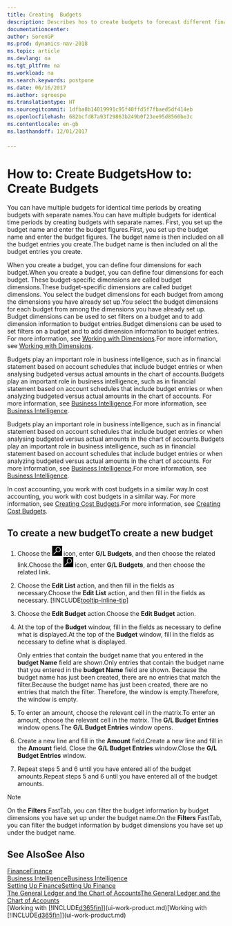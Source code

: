 ```yaml
---
title: Creating  Budgets
description: Describes hos to create budgets to forecast different financial activities and assign dimensions for business intelligence purposes.
documentationcenter: 
author: SorenGP
ms.prod: dynamics-nav-2018
ms.topic: article
ms.devlang: na
ms.tgt_pltfrm: na
ms.workload: na
ms.search.keywords: postpone
ms.date: 06/16/2017
ms.author: sgroespe
ms.translationtype: HT
ms.sourcegitcommit: 1dfba8b14019991c95f40ffd5f7fbaed5df414eb
ms.openlocfilehash: 682bcfd87a93f29863b249b0f23ee95d8560be3c
ms.contentlocale: en-gb
ms.lasthandoff: 12/01/2017

---
```

# <a name="how-to-create--budgets"></a><span data-ttu-id="2db28-103">How to: Create  Budgets</span><span class="sxs-lookup"><span data-stu-id="2db28-103">How to: Create  Budgets</span></span>
<span data-ttu-id="2db28-104">You can have multiple budgets for identical time periods by creating budgets with separate names.</span><span class="sxs-lookup"><span data-stu-id="2db28-104">You can have multiple budgets for identical time periods by creating budgets with separate names.</span></span> <span data-ttu-id="2db28-105">First, you set up the budget name and enter the budget figures.</span><span class="sxs-lookup"><span data-stu-id="2db28-105">First, you set up the budget name and enter the budget figures.</span></span> <span data-ttu-id="2db28-106">The budget name is then included on all the budget entries you create.</span><span class="sxs-lookup"><span data-stu-id="2db28-106">The budget name is then included on all the budget entries you create.</span></span>  

 <span data-ttu-id="2db28-107">When you create a budget, you can define four dimensions for each budget.</span><span class="sxs-lookup"><span data-stu-id="2db28-107">When you create a budget, you can define four dimensions for each budget.</span></span> <span data-ttu-id="2db28-108">These budget-specific dimensions are called budget dimensions.</span><span class="sxs-lookup"><span data-stu-id="2db28-108">These budget-specific dimensions are called budget dimensions.</span></span> <span data-ttu-id="2db28-109">You select the budget dimensions for each budget from among the dimensions you have already set up.</span><span class="sxs-lookup"><span data-stu-id="2db28-109">You select the budget dimensions for each budget from among the dimensions you have already set up.</span></span> <span data-ttu-id="2db28-110">Budget dimensions can be used to set filters on a budget and to add dimension information to budget entries.</span><span class="sxs-lookup"><span data-stu-id="2db28-110">Budget dimensions can be used to set filters on a budget and to add dimension information to budget entries.</span></span> <span data-ttu-id="2db28-111">For more information, see [Working with Dimensions](finance-dimensions.md).</span><span class="sxs-lookup"><span data-stu-id="2db28-111">For more information, see [Working with Dimensions](finance-dimensions.md).</span></span>

 <span data-ttu-id="2db28-112">Budgets play an important role in business intelligence, such as in financial statement based on account schedules that include budget entries or when analysing budgeted versus actual amounts in the chart of accounts.</span><span class="sxs-lookup"><span data-stu-id="2db28-112">Budgets play an important role in business intelligence, such as in financial statement based on account schedules that include budget entries or when analyzing budgeted versus actual amounts in the chart of accounts.</span></span> <span data-ttu-id="2db28-113">For more information, see [Business Intelligence](bi.md).</span><span class="sxs-lookup"><span data-stu-id="2db28-113">For more information, see [Business Intelligence](bi.md).</span></span>

 <span data-ttu-id="2db28-114">Budgets play an important role in business intelligence, such as in financial statement based on account schedules that include budget entries or when analysing budgeted versus actual amounts in the chart of accounts.</span><span class="sxs-lookup"><span data-stu-id="2db28-114">Budgets play an important role in business intelligence, such as in financial statement based on account schedules that include budget entries or when analyzing budgeted versus actual amounts in the chart of accounts.</span></span> <span data-ttu-id="2db28-115">For more information, see [Business Intelligence](bi.md).</span><span class="sxs-lookup"><span data-stu-id="2db28-115">For more information, see [Business Intelligence](bi.md).</span></span>

<span data-ttu-id="2db28-116">In cost accounting, you work with cost budgets in a similar way.</span><span class="sxs-lookup"><span data-stu-id="2db28-116">In cost accounting, you work with cost budgets in a similar way.</span></span> <span data-ttu-id="2db28-117">For more information, see [Creating Cost Budgets](finance-create-cost-budgets.md).</span><span class="sxs-lookup"><span data-stu-id="2db28-117">For more information, see [Creating Cost Budgets](finance-create-cost-budgets.md).</span></span>    

## <a name="to-create-a-new-budget"></a><span data-ttu-id="2db28-118">To create a new budget</span><span class="sxs-lookup"><span data-stu-id="2db28-118">To create a new budget</span></span>  

1. <span data-ttu-id="2db28-119">Choose the ![Search for Page or Report](media/ui-search/search_small.png "Search for Page or Report icon") icon, enter **G/L Budgets**, and then choose the related link.</span><span class="sxs-lookup"><span data-stu-id="2db28-119">Choose the ![Search for Page or Report](media/ui-search/search_small.png "Search for Page or Report icon") icon, enter **G/L Budgets**, and then choose the related link.</span></span>  
2. <span data-ttu-id="2db28-120">Choose the **Edit List** action, and then fill in the fields as necessary.</span><span class="sxs-lookup"><span data-stu-id="2db28-120">Choose the **Edit List** action, and then fill in the fields as necessary.</span></span> [!INCLUDE[tooltip-inline-tip](includes/tooltip-inline-tip_md.md)]  
3. <span data-ttu-id="2db28-121">Choose the **Edit Budget** action.</span><span class="sxs-lookup"><span data-stu-id="2db28-121">Choose the **Edit Budget** action.</span></span>
4. <span data-ttu-id="2db28-122">At the top of the **Budget** window, fill in the fields as necessary to define what is displayed.</span><span class="sxs-lookup"><span data-stu-id="2db28-122">At the top of the **Budget** window, fill in the fields as necessary to define what is displayed.</span></span>  

    <span data-ttu-id="2db28-123">Only entries that contain the budget name that you entered in the **budget Name** field are shown.</span><span class="sxs-lookup"><span data-stu-id="2db28-123">Only entries that contain the budget name that you entered in the **budget Name** field are shown.</span></span> <span data-ttu-id="2db28-124">Because the budget name has just been created, there are no entries that match the filter.</span><span class="sxs-lookup"><span data-stu-id="2db28-124">Because the budget name has just been created, there are no entries that match the filter.</span></span> <span data-ttu-id="2db28-125">Therefore, the window is empty.</span><span class="sxs-lookup"><span data-stu-id="2db28-125">Therefore, the window is empty.</span></span>  
5. <span data-ttu-id="2db28-126">To enter an amount, choose the relevant cell in the matrix.</span><span class="sxs-lookup"><span data-stu-id="2db28-126">To enter an amount, choose the relevant cell in the matrix.</span></span> <span data-ttu-id="2db28-127">The **G/L Budget Entries** window opens.</span><span class="sxs-lookup"><span data-stu-id="2db28-127">The **G/L Budget Entries** window opens.</span></span>  
6. <span data-ttu-id="2db28-128">Create a new line and fill in the **Amount** field.</span><span class="sxs-lookup"><span data-stu-id="2db28-128">Create a new line and fill in the **Amount** field.</span></span> <span data-ttu-id="2db28-129">Close the **G/L Budget Entries** window.</span><span class="sxs-lookup"><span data-stu-id="2db28-129">Close the **G/L Budget Entries** window.</span></span>  
7. <span data-ttu-id="2db28-130">Repeat steps 5 and 6 until you have entered all of the budget amounts.</span><span class="sxs-lookup"><span data-stu-id="2db28-130">Repeat steps 5 and 6 until you have entered all of the budget amounts.</span></span>  

> [!NOTE]  
>  <span data-ttu-id="2db28-131">On the **Filters** FastTab, you can filter the budget information by budget dimensions you have set up under the budget name.</span><span class="sxs-lookup"><span data-stu-id="2db28-131">On the **Filters** FastTab, you can filter the budget information by budget dimensions you have set up under the budget name.</span></span>   

## <a name="see-also"></a><span data-ttu-id="2db28-132">See Also</span><span class="sxs-lookup"><span data-stu-id="2db28-132">See Also</span></span>
[<span data-ttu-id="2db28-133">Finance</span><span class="sxs-lookup"><span data-stu-id="2db28-133">Finance</span></span>](finance.md)  
[<span data-ttu-id="2db28-134">Business Intelligence</span><span class="sxs-lookup"><span data-stu-id="2db28-134">Business Intelligence</span></span>](bi.md)  
[<span data-ttu-id="2db28-135">Setting Up Finance</span><span class="sxs-lookup"><span data-stu-id="2db28-135">Setting Up Finance</span></span>](finance-setup-finance.md)  
[<span data-ttu-id="2db28-136">The General Ledger and the Chart of Accounts</span><span class="sxs-lookup"><span data-stu-id="2db28-136">The General Ledger and the Chart of Accounts</span></span>](finance-general-ledger.md)  
<span data-ttu-id="2db28-137">[Working with [!INCLUDE[d365fin](includes/d365fin_md.md)]](ui-work-product.md)</span><span class="sxs-lookup"><span data-stu-id="2db28-137">[Working with [!INCLUDE[d365fin](includes/d365fin_md.md)]](ui-work-product.md)</span></span>  

